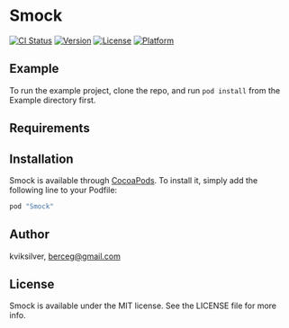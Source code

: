 # Smock

[![CI Status](http://img.shields.io/travis/kviksilver/Smock.svg?style=flat)](https://travis-ci.org/kviksilver/Smock)
[![Version](https://img.shields.io/cocoapods/v/Smock.svg?style=flat)](http://cocoapods.org/pods/Smock)
[![License](https://img.shields.io/cocoapods/l/Smock.svg?style=flat)](http://cocoapods.org/pods/Smock)
[![Platform](https://img.shields.io/cocoapods/p/Smock.svg?style=flat)](http://cocoapods.org/pods/Smock)

## Example

To run the example project, clone the repo, and run `pod install` from the Example directory first.

## Requirements

## Installation

Smock is available through [CocoaPods](http://cocoapods.org). To install
it, simply add the following line to your Podfile:

```ruby
pod "Smock"
```

## Author

kviksilver, berceg@gmail.com

## License

Smock is available under the MIT license. See the LICENSE file for more info.

